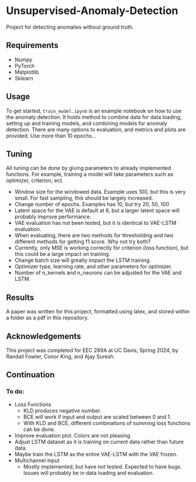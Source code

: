 # Unsupervised-Anomaly-Detection
Project for detecting anomalies without ground truth.

## Requirements
* Numpy
* PyTorch
* Matplotlib
* Sklearn

## Usage
To get started, `train_model.ipynb` is an example notebook on how to use the anomaly detection. It holds method to combine data for data loading, setting up and training models, and combining models for anomaly detection. There are many options to evaluation, and metrics and plots are provided. Use more than 10 epochs...

## Tuning
All tuning can be done by giving parameters to already implemented functions. For example, training a model will take parameters such as optimizer, criterion, ect.

* Window size for the windowed data. Example uses 100, but this is very small. For fast sampling, this should be largely increased.
* Change number of epochs. Examples has 10, but try 20, 50, 100
* Latent space for the VAE is default at 6, but a larger latent space will probably improve performance.
* VAE evaluation has not been tested, but it is identical to VAE-LSTM evaluation.
* When evaluating, there are two methods for thresholding and two different methods for getting f1 score. Why not try both?
* Currently, only MSE is working correctly for criterion (loss function), but this could be a large impact on training.
* Change batch size will greatly impact the LSTM training.
* Optimizer type, learning rate, and other parameters for optimizer.
* Number of n_kernels and n_neurons can be adjusted for the VAE and LSTM.

## Results
A paper was written for this project, formatted using latex, and stored within a folder as a pdf in this repository.

## Acknowledgements
This project was completed for EEC 289A at UC Davis, Spring 2024, by Randall Fowler, Conor King, and Ajay Suresh.

## Continuation

### To do:
* Loss Functions
    * KLD produces negative number.
    * BCE will work if input and output are scaled between 0 and 1.
    * With KLD and BCE, different combinations of summing loss functions can be done.
* Improve evaluation plot. Colors are not pleasing.
* Adjust LSTM dataset as it is training on current data rather than future data.
* Maybe train the LSTM as the entire VAE-LSTM with the VAE frozen.
* Multichannel input
    * Mostly implemented, but have not tested. Expected to have bugs. Issues will probably be in data loading and evaluation.
